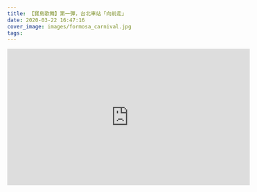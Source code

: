 ```yaml
---
title: 【寶島歌舞】第一彈，台北車站「向前走」
date: 2020-03-22 16:47:16
cover_image: images/formosa_carnival.jpg
tags:
---
```


<div class="video-box">
<div class='embed-container'>
    <iframe src='https://www.youtube.com/embed//fM6bh90pA9k' width="560" height="315" frameborder="0" allow="accelerometer; autoplay; encrypted-media; gyroscope; picture-in-picture" allowfullscreen></iframe>
</div>
</div>

